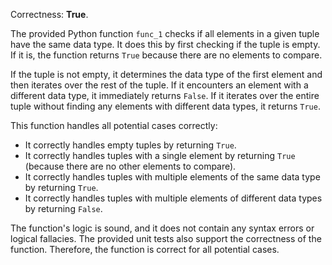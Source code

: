 Correctness: **True**.

The provided Python function `func_1` checks if all elements in a given tuple have the same data type. It does this by first checking if the tuple is empty. If it is, the function returns `True` because there are no elements to compare. 

If the tuple is not empty, it determines the data type of the first element and then iterates over the rest of the tuple. If it encounters an element with a different data type, it immediately returns `False`. If it iterates over the entire tuple without finding any elements with different data types, it returns `True`.

This function handles all potential cases correctly:

- It correctly handles empty tuples by returning `True`.
- It correctly handles tuples with a single element by returning `True` (because there are no other elements to compare).
- It correctly handles tuples with multiple elements of the same data type by returning `True`.
- It correctly handles tuples with multiple elements of different data types by returning `False`.

The function's logic is sound, and it does not contain any syntax errors or logical fallacies. The provided unit tests also support the correctness of the function. Therefore, the function is correct for all potential cases.